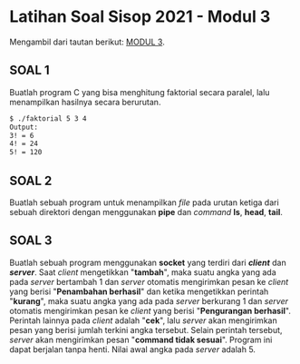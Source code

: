 # Latihan Soal Sisop 2021 - Modul 3

Mengambil dari tautan berikut: [MODUL 3](https://github.com/arsitektur-jaringan-komputer/Modul-Sisop/tree/master/2021/Modul3 "Goto MODUL 3").

## SOAL 1 ##

Buatlah program C yang bisa menghitung faktorial secara paralel, lalu menampilkan hasilnya secara berurutan.
```bash
$ ./faktorial 5 3 4
Output:
3! = 6  
4! = 24  
5! = 120
```

## SOAL 2 ##

Buatlah sebuah program untuk menampilkan <i>file</i> pada urutan ketiga dari sebuah direktori dengan menggunakan <b>pipe</b> dan <i>command</i> <b>ls</b>, <b>head</b>, <b>tail</b>.

## SOAL 3 ##

Buatlah sebuah program menggunakan <b>socket</b> yang terdiri dari <b><i>client</i></b> dan <b><i>server</i></b>. Saat <i>client</i> mengetikkan "<b>tambah</b>", maka suatu angka yang ada pada <i>server</i> bertambah 1 dan <i>server</i> otomatis mengirimkan pesan ke <i>client</i> yang berisi "<b>Penambahan berhasil</b>" dan ketika mengetikkan perintah "<b>kurang</b>", maka suatu angka yang ada pada <i>server</i> berkurang 1 dan <i>server</i> otomatis mengirimkan pesan ke <i>client</i> yang berisi "<b>Pengurangan berhasil</b>". Perintah lainnya pada <i>client</i> adalah "<b>cek</b>", lalu <i>server</i> akan mengirimkan pesan yang berisi jumlah terkini angka tersebut. Selain perintah tersebut, <i>server</i> akan mengirimkan pesan "<b>command tidak sesuai</b>". Program ini dapat berjalan tanpa henti. Nilai awal angka pada <i>server</i> adalah 5.
